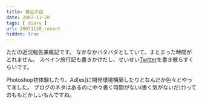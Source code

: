 ```yaml
---
title: 最近の話
date: 2007-11-20
tags: [ diary ]
url: 20071120_recent
hidden: true
---
```

ただの近況報告兼雑記です。
なかなかバタバタとしていて、まとまった時間がとれません。
スペイン旅行記も書きかけだし、せいぜい<a href="http://twitter.com/gom">Twitter</a>を書き散らすくらいです。

Photoshop初体験したり、Ad[es]に開発環境構築したりとなんだか色々とやってました。
ブログのネタはあるのに中々書く時間がない(書く気がないだけ)ってのももどかしいもんですね。
